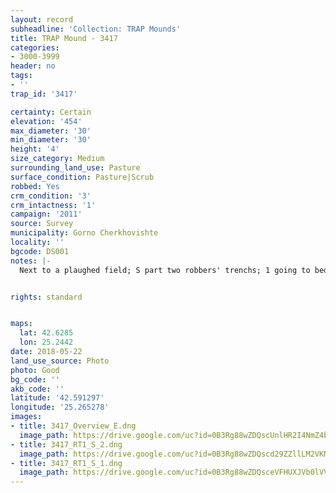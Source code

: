 ```yaml
---
layout: record
subheadline: 'Collection: TRAP Mounds'
title: TRAP Mound - 3417
categories:
- 3000-3999
header: no
tags:
- ''
trap_id: '3417'

certainty: Certain
elevation: '454'
max_diameter: '30'
min_diameter: '30'
height: '4'
size_category: Medium
surrounding_land_use: Pasture
surface_condition: Pasture|Scrub
robbed: Yes
crm_condition: '3'
crm_intactness: '1'
campaign: '2011'
source: Survey
municipality: Gorno Cherkhovishte
locality: ''
bgcode: DS001
notes: |-
  Next to a plaughed field; S part two robbers' trenchs; 1 going to bedrock.


rights: standard


maps:
  lat: 42.6285
  lon: 25.2442
date: 2018-05-22
land_use_source: Photo
photo: Good
bg_code: ''
akb_code: ''
latitude: '42.591297'
longitude: '25.265278'
images:
- title: 3417_Overview_E.dng
  image_path: https://drive.google.com/uc?id=0B3Rg88wZDQscUnlHR2I4NmZ4bXM
- title: 3417_RT1_S_2.dng
  image_path: https://drive.google.com/uc?id=0B3Rg88wZDQscd29ZZllLM2VKNWs
- title: 3417_RT1_S_1.dng
  image_path: https://drive.google.com/uc?id=0B3Rg88wZDQsceVFHUXJVb0lVVXM
---
```

